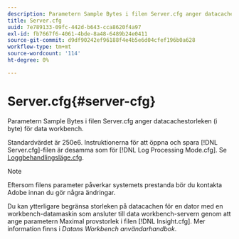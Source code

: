 ```yaml
---
description: Parametern Sample Bytes i filen Server.cfg anger datacachestorleken (i byte) för data workbench.
title: Server.cfg
uuid: 7e789133-09fc-442d-b643-cca8620f4a97
exl-id: fb7667f6-4061-4bde-8a48-6489b24e0411
source-git-commit: d9df90242ef96188f4e4b5e6d04cfef196b0a628
workflow-type: tm+mt
source-wordcount: '114'
ht-degree: 0%

---
```


# Server.cfg{#server-cfg}

Parametern Sample Bytes i filen Server.cfg anger datacachestorleken (i byte) för data workbench.

Standardvärdet är 250e6. Instruktionerna för att öppna och spara [!DNL Server.cfg]-filen är desamma som för [!DNL Log Processing Mode.cfg]. Se [Loggbehandlingsläge.cfg](../../../home/c-dataset-const-proc/c-add-config-files/t-log-proc-mode.md#task-e530907cb34f488182afe625e6d9e44a).

>[!NOTE]
>
>Eftersom filens parameter påverkar systemets prestanda bör du kontakta Adobe innan du gör några ändringar.

Du kan ytterligare begränsa storleken på datacachen för en dator med en workbench-datamaskin som ansluter till data workbench-servern genom att ange parametern Maximal provstorlek i filen [!DNL Insight.cfg]. Mer information finns i *Datans Workbench användarhandbok*.
